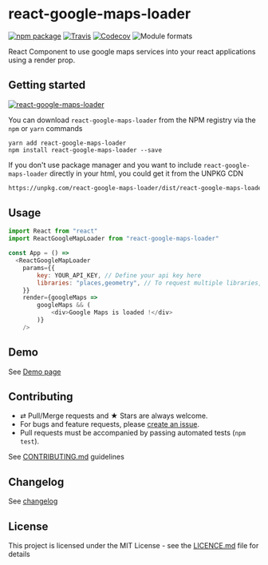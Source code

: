 # react-google-maps-loader

[![npm package][npm-badge]][npm]
[![Travis][build-badge]][build]
[![Codecov][codecov-badge]][codecov]
![Module formats][module-formats]

React Component to use google maps services into your react applications using a render prop.

## Getting started

[![react-google-maps-loader](https://nodei.co/npm/react-google-maps-loader.png?downloads=true&downloadRank=true&stars=true)](https://nodei.co/npm/react-google-maps-loader/)

You can download `react-google-maps-loader` from the NPM registry via the `npm` or `yarn` commands

```shell
yarn add react-google-maps-loader
npm install react-google-maps-loader --save
```

If you don't use package manager and you want to include `react-google-maps-loader` directly in your html, you could get it from the UNPKG CDN

```html
https://unpkg.com/react-google-maps-loader/dist/react-google-maps-loader.min.js.
```

## Usage

```javascript
import React from "react"
import ReactGoogleMapLoader from "react-google-maps-loader"

const App = () =>
  <ReactGoogleMapLoader
    params={{
        key: YOUR_API_KEY, // Define your api key here
        libraries: "places,geometry", // To request multiple libraries, separate them with a comma
    }}
    render={googleMaps =>
        googleMaps && (
            <div>Google Maps is loaded !</div>
        )}
    />
```

## Demo

See [Demo page][github-page]

## Contributing

* ⇄ Pull/Merge requests and ★ Stars are always welcome.
* For bugs and feature requests, please [create an issue][github-issue].
* Pull requests must be accompanied by passing automated tests (`npm test`).

See [CONTRIBUTING.md](./CONTRIBUTING.md) guidelines

## Changelog

See [changelog](./CHANGELOG.md)

## License

This project is licensed under the MIT License - see the [LICENCE.md](./LICENCE.md) file for details

[npm-badge]: https://img.shields.io/npm/v/react-google-maps-loader.svg?style=flat-square
[npm]: https://www.npmjs.org/package/react-google-maps-loader

[build-badge]: https://img.shields.io/travis/xuopled/react-google-maps-loader/master.svg?style=flat-square
[build]: https://travis-ci.org/xuopled/react-google-maps-loader

[codecov-badge]: https://img.shields.io/codecov/c/github/xuopled/react-google-maps-loader.svg?style=flat-square
[codecov]: https://codecov.io/gh/xuopled/react-google-maps-loader

[module-formats]: https://img.shields.io/badge/module%20formats-umd%2C%20cjs%2C%20esm-green.svg?style=flat-square

[github-page]: https://xuopled.github.io/react-google-maps-loader
[github-issue]: https://github.com/xuopled/react-google-maps-loader/issues/new
